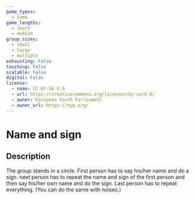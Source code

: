 ```yaml
---
game_types:
  - name
game_lengths:
  - short
  - medium
group_sizes:
  - small
  - large
  - multiple
exhausting: False
touching: False
scalable: False
digital: False
license:
  - name: CC BY-SA 4.0
  - url: https://creativecommons.org/licenses/by-sa/4.0/
  - owner: European Youth Parliament
  - owner_url: https://eyp.org/
---
```

# Name and sign

## Description
The group stands in a circle. First person has to say his/her name and do a sign. next person has to repeat the name and sign of the first person and then say his/her own name and do the sign. Last person has to repeat everything. (You can do the same with noises.)
